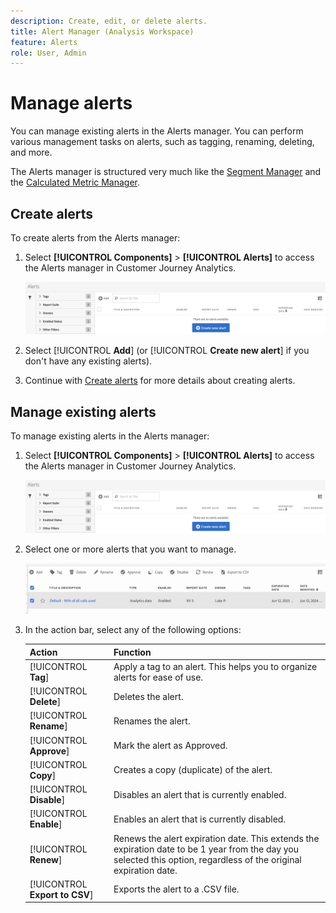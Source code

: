 ```yaml
---
description: Create, edit, or delete alerts.
title: Alert Manager (Analysis Workspace)
feature: Alerts
role: User, Admin
---
```

# Manage alerts

You can manage existing alerts in the Alerts manager. You can perform various management tasks on alerts, such as tagging, renaming, deleting, and more.

The Alerts manager is structured very much like the [Segment Manager](https://experienceleague.adobe.com/docs/analytics/components/segmentation/segmentation-workflow/seg-manage.html) and the [Calculated Metric Manager](https://experienceleague.adobe.com/docs/analytics/components/calculated-metrics/calcmetric-workflow/cm-manager.html).

## Create alerts

To create alerts from the Alerts manager:

1. Select **[!UICONTROL Components]** > **[!UICONTROL Alerts]** to access the Alerts manager in Customer Journey Analytics.

   ![](assets/alert-manager.png)

1. Select [!UICONTROL **Add**] (or [!UICONTROL **Create new alert**] if you don't have any existing alerts).

1. Continue with [Create alerts](/help/analysis-workspace/c-intelligent-alerts/alert-builder.md) for more details about creating alerts.

## Manage existing alerts 

To manage existing alerts in the Alerts manager:

1. Select **[!UICONTROL Components]** > **[!UICONTROL Alerts]** to access the Alerts manager in Customer Journey Analytics.

   ![](assets/alert-manager.png)

1. Select one or more alerts that you want to manage.

   ![](assets/alert-manager-tasks.png)

1. In the action bar, select any of the following options:

   | Action | Function | 
   |---------|----------|
   | [!UICONTROL **Tag**] | Apply a tag to an alert. This helps you to organize alerts for ease of use. | 
   | [!UICONTROL **Delete**] | Deletes the alert. | 
   | [!UICONTROL **Rename**] | Renames the alert. |
   | [!UICONTROL **Approve**] | Mark the alert as Approved. |
   | [!UICONTROL **Copy**] | Creates a copy (duplicate) of the alert. |
   | [!UICONTROL **Disable**] | Disables an alert that is currently enabled. |
   | [!UICONTROL **Enable**] | Enables an alert that is currently disabled. |
   | [!UICONTROL **Renew**] | Renews the alert expiration date. This extends the  expiration date to be 1 year from the day you selected this option, regardless of the original expiration date. |
   | [!UICONTROL **Export to CSV**] | Exports the alert to a .CSV file. |
